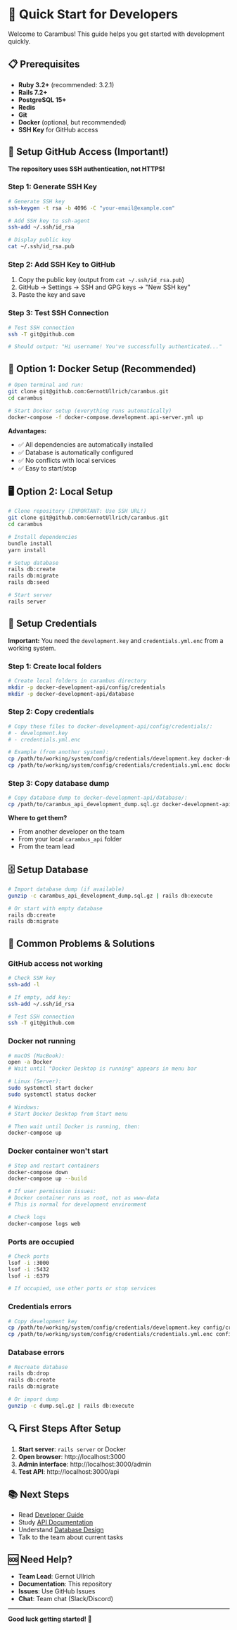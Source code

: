 # 🚀 **Quick Start for Developers**

Welcome to Carambus! This guide helps you get started with development quickly.

## 📋 **Prerequisites**

- **Ruby 3.2+** (recommended: 3.2.1)
- **Rails 7.2+**
- **PostgreSQL 15+**
- **Redis**
- **Git**
- **Docker** (optional, but recommended)
- **SSH Key** for GitHub access

## 🔑 **Setup GitHub Access (Important!)**

**The repository uses SSH authentication, not HTTPS!**

### **Step 1: Generate SSH Key**
```bash
# Generate SSH key
ssh-keygen -t rsa -b 4096 -C "your-email@example.com"

# Add SSH key to ssh-agent
ssh-add ~/.ssh/id_rsa

# Display public key
cat ~/.ssh/id_rsa.pub
```

### **Step 2: Add SSH Key to GitHub**
1. Copy the public key (output from `cat ~/.ssh/id_rsa.pub`)
2. GitHub → Settings → SSH and GPG keys → "New SSH key"
3. Paste the key and save

### **Step 3: Test SSH Connection**
```bash
# Test SSH connection
ssh -T git@github.com

# Should output: "Hi username! You've successfully authenticated..."
```

## 🐳 **Option 1: Docker Setup (Recommended)**

```bash
# Open terminal and run:
git clone git@github.com:GernotUllrich/carambus.git
cd carambus

# Start Docker setup (everything runs automatically)
docker-compose -f docker-compose.development.api-server.yml up
```

**Advantages:**
- ✅ All dependencies are automatically installed
- ✅ Database is automatically configured
- ✅ No conflicts with local services
- ✅ Easy to start/stop

## 🖥️ **Option 2: Local Setup**

```bash
# Clone repository (IMPORTANT: Use SSH URL!)
git clone git@github.com:GernotUllrich/carambus.git
cd carambus

# Install dependencies
bundle install
yarn install

# Setup database
rails db:create
rails db:migrate
rails db:seed

# Start server
rails server
```

## 🔑 **Setup Credentials**

**Important:** You need the `development.key` and `credentials.yml.enc` from a working system.

### **Step 1: Create local folders**
```bash
# Create local folders in carambus directory
mkdir -p docker-development-api/config/credentials
mkdir -p docker-development-api/database
```

### **Step 2: Copy credentials**
```bash
# Copy these files to docker-development-api/config/credentials/:
# - development.key
# - credentials.yml.enc

# Example (from another system):
cp /path/to/working/system/config/credentials/development.key docker-development-api/config/credentials/
cp /path/to/working/system/config/credentials/credentials.yml.enc docker-development-api/config/credentials/
```

### **Step 3: Copy database dump**
```bash
# Copy database dump to docker-development-api/database/:
cp /path/to/carambus_api_development_dump.sql.gz docker-development-api/database/
```

**Where to get them?**
- From another developer on the team
- From your local `carambus_api` folder
- From the team lead

## 🗄️ **Setup Database**

```bash
# Import database dump (if available)
gunzip -c carambus_api_development_dump.sql.gz | rails db:execute

# Or start with empty database
rails db:create
rails db:migrate
```

## 🚨 **Common Problems & Solutions**

### **GitHub access not working**
```bash
# Check SSH key
ssh-add -l

# If empty, add key:
ssh-add ~/.ssh/id_rsa

# Test SSH connection
ssh -T git@github.com
```

### **Docker not running**
```bash
# macOS (MacBook):
open -a Docker
# Wait until "Docker Desktop is running" appears in menu bar

# Linux (Server):
sudo systemctl start docker
sudo systemctl status docker

# Windows:
# Start Docker Desktop from Start menu

# Then wait until Docker is running, then:
docker-compose up
```

### **Docker container won't start**
```bash
# Stop and restart containers
docker-compose down
docker-compose up --build

# If user permission issues:
# Docker container runs as root, not as www-data
# This is normal for development environment

# Check logs
docker-compose logs web
```

### **Ports are occupied**
```bash
# Check ports
lsof -i :3000
lsof -i :5432
lsof -i :6379

# If occupied, use other ports or stop services
```

### **Credentials errors**
```bash
# Copy development key
cp /path/to/working/system/config/credentials/development.key config/credentials/
cp /path/to/working/system/config/credentials/credentials.yml.enc config/credentials/
```

### **Database errors**
```bash
# Recreate database
rails db:drop
rails db:create
rails db:migrate

# Or import dump
gunzip -c dump.sql.gz | rails db:execute
```

## 🔍 **First Steps After Setup**

1. **Start server**: `rails server` or Docker
2. **Open browser**: http://localhost:3000
3. **Admin interface**: http://localhost:3000/admin
4. **Test API**: http://localhost:3000/api

## 📚 **Next Steps**

- Read [Developer Guide](DEVELOPER_GUIDE.md)
- Study [API Documentation](API.md)
- Understand [Database Design](database_design.md)
- Talk to the team about current tasks

## 🆘 **Need Help?**

- **Team Lead**: Gernot Ullrich
- **Documentation**: This repository
- **Issues**: Use GitHub Issues
- **Chat**: Team chat (Slack/Discord)

---

**Good luck getting started! 🎯** 